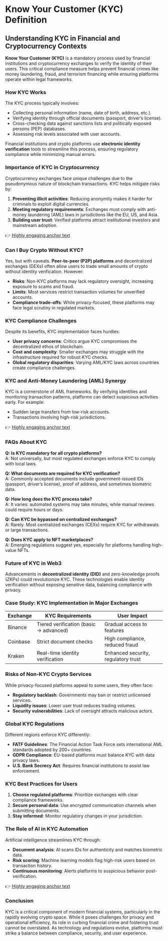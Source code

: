 # Know Your Customer (KYC) Definition  

## Understanding KYC in Financial and Cryptocurrency Contexts  

**Know Your Customer (KYC)** is a mandatory process used by financial institutions and cryptocurrency exchanges to verify the identity of their users. This critical compliance measure helps prevent financial crimes like money laundering, fraud, and terrorism financing while ensuring platforms operate within legal frameworks.  

### How KYC Works  

The KYC process typically involves:  
- Collecting personal information (name, date of birth, address, etc.).  
- Verifying identity through official documents (passport, driver’s license).  
- Cross-checking data against sanctions lists and politically exposed persons (PEP) databases.  
- Assessing risk levels associated with user accounts.  

Financial institutions and crypto platforms use **electronic identity verification** tools to streamline this process, ensuring regulatory compliance while minimizing manual errors.  

### Importance of KYC in Cryptocurrency  

Cryptocurrency exchanges face unique challenges due to the pseudonymous nature of blockchain transactions. KYC helps mitigate risks by:  
1. **Preventing illicit activities**: Reducing anonymity makes it harder for criminals to exploit digital currencies.  
2. **Meeting regulatory requirements**: Exchanges must comply with anti-money laundering (AML) laws in jurisdictions like the EU, US, and Asia.  
3. **Building user trust**: Verified platforms attract institutional investors and mainstream adoption.  

👉 [Highly engaging anchor text](https://bit.ly/okx-bonus)  

### Can I Buy Crypto Without KYC?  

Yes, but with caveats. **Peer-to-peer (P2P) platforms** and decentralized exchanges (DEXs) often allow users to trade small amounts of crypto without identity verification. However:  
- **Risks**: Non-KYC platforms may lack regulatory oversight, increasing exposure to scams and fraud.  
- **Limits**: Most services restrict transaction volumes for unverified accounts.  
- **Compliance trade-offs**: While privacy-focused, these platforms may face legal scrutiny in regulated markets.  

### KYC Compliance Challenges  

Despite its benefits, KYC implementation faces hurdles:  
- **User privacy concerns**: Critics argue KYC compromises the decentralized ethos of blockchain.  
- **Cost and complexity**: Smaller exchanges may struggle with the infrastructure required for robust KYC checks.  
- **Global regulatory disparities**: Varying AML/KYC laws across countries create compliance challenges.  

### KYC and Anti-Money Laundering (AML) Synergy  

KYC is a cornerstone of AML frameworks. By verifying identities and monitoring transaction patterns, platforms can detect suspicious activities early. For example:  
- Sudden large transfers from low-risk accounts.  
- Transactions involving high-risk jurisdictions.  

👉 [Highly engaging anchor text](https://bit.ly/okx-bonus)  

### FAQs About KYC  

**Q: Is KYC mandatory for all crypto platforms?**  
A: Not universally, but most regulated exchanges enforce KYC to comply with local laws.  

**Q: What documents are required for KYC verification?**  
A: Commonly accepted documents include government-issued IDs (passport, driver’s license), proof of address, and sometimes biometric data.  

**Q: How long does the KYC process take?**  
A: It varies: automated systems may take minutes, while manual reviews could require hours or days.  

**Q: Can KYC be bypassed on centralized exchanges?**  
A: Rarely. Most centralized exchanges (CEXs) require KYC for withdrawals or large transactions.  

**Q: Does KYC apply to NFT marketplaces?**  
A: Emerging regulations suggest yes, especially for platforms handling high-value NFTs.  

### Future of KYC in Web3  

Advancements in **decentralized identity (DID)** and zero-knowledge proofs (ZKPs) could revolutionize KYC. These technologies enable identity verification without exposing sensitive data, balancing compliance with privacy.  

### Case Study: KYC Implementation in Major Exchanges  

| Exchange | KYC Requirements | User Impact |  
|----------|------------------|-------------|  
| Binance | Tiered verification (basic → advanced) | Gradual access to features |  
| Coinbase | Strict document checks | High compliance, reduced fraud |  
| Kraken | Real-time identity verification | Enhanced security, regulatory trust |  

### Risks of Non-KYC Crypto Services  

While privacy-focused platforms appeal to some users, they often face:  
- **Regulatory backlash**: Governments may ban or restrict unlicensed services.  
- **Liquidity issues**: Lower user trust reduces trading volumes.  
- **Security vulnerabilities**: Lack of oversight attracts malicious actors.  

### Global KYC Regulations  

Different regions enforce KYC differently:  
- **FATF Guidelines**: The Financial Action Task Force sets international AML standards adopted by 200+ countries.  
- **GDPR Compliance**: EU-based platforms must balance KYC with data privacy laws.  
- **U.S. Bank Secrecy Act**: Requires financial institutions to assist law enforcement.  

### KYC Best Practices for Users  

1. **Choose regulated platforms**: Prioritize exchanges with clear compliance frameworks.  
2. **Secure personal data**: Use encrypted communication channels when submitting documents.  
3. **Stay informed**: Monitor regulatory changes in your jurisdiction.  

### The Role of AI in KYC Automation  

Artificial intelligence streamlines KYC through:  
- **Document analysis**: AI scans IDs for authenticity and matches biometric data.  
- **Risk scoring**: Machine learning models flag high-risk users based on transaction history.  
- **Continuous monitoring**: Alerts platforms to suspicious behavior post-verification.  

👉 [Highly engaging anchor text](https://bit.ly/okx-bonus)  

### Conclusion  

KYC is a critical component of modern financial systems, particularly in the rapidly evolving crypto space. While it poses challenges for privacy and operational efficiency, its role in curbing financial crime and fostering trust cannot be overstated. As technology and regulations evolve, platforms must strike a balance between compliance, security, and user experience.  
